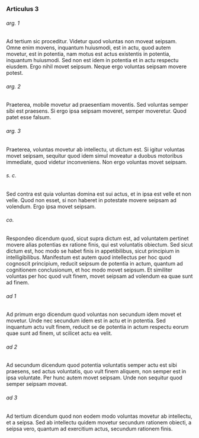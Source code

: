 ### Articulus 3

###### arg. 1
Ad tertium sic proceditur. Videtur quod voluntas non moveat seipsam. Omne enim movens, inquantum huiusmodi, est in actu, quod autem movetur, est in potentia, nam motus est actus existentis in potentia, inquantum huiusmodi. Sed non est idem in potentia et in actu respectu eiusdem. Ergo nihil movet seipsum. Neque ergo voluntas seipsam movere potest.

###### arg. 2
Praeterea, mobile movetur ad praesentiam moventis. Sed voluntas semper sibi est praesens. Si ergo ipsa seipsam moveret, semper moveretur. Quod patet esse falsum.

###### arg. 3
Praeterea, voluntas movetur ab intellectu, ut dictum est. Si igitur voluntas movet seipsam, sequitur quod idem simul moveatur a duobus motoribus immediate, quod videtur inconveniens. Non ergo voluntas movet seipsam.

###### s. c.
Sed contra est quia voluntas domina est sui actus, et in ipsa est velle et non velle. Quod non esset, si non haberet in potestate movere seipsam ad volendum. Ergo ipsa movet seipsam.

###### co.
Respondeo dicendum quod, sicut supra dictum est, ad voluntatem pertinet movere alias potentias ex ratione finis, qui est voluntatis obiectum. Sed sicut dictum est, hoc modo se habet finis in appetibilibus, sicut principium in intelligibilibus. Manifestum est autem quod intellectus per hoc quod cognoscit principium, reducit seipsum de potentia in actum, quantum ad cognitionem conclusionum, et hoc modo movet seipsum. Et similiter voluntas per hoc quod vult finem, movet seipsam ad volendum ea quae sunt ad finem.

###### ad 1
Ad primum ergo dicendum quod voluntas non secundum idem movet et movetur. Unde nec secundum idem est in actu et in potentia. Sed inquantum actu vult finem, reducit se de potentia in actum respectu eorum quae sunt ad finem, ut scilicet actu ea velit.

###### ad 2
Ad secundum dicendum quod potentia voluntatis semper actu est sibi praesens, sed actus voluntatis, quo vult finem aliquem, non semper est in ipsa voluntate. Per hunc autem movet seipsam. Unde non sequitur quod semper seipsam moveat.

###### ad 3
Ad tertium dicendum quod non eodem modo voluntas movetur ab intellectu, et a seipsa. Sed ab intellectu quidem movetur secundum rationem obiecti, a seipsa vero, quantum ad exercitium actus, secundum rationem finis.

